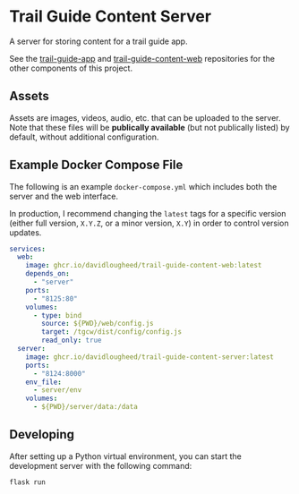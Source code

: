 # Trail Guide Content Server

A server for storing content for a trail guide app.

See the [trail-guide-app](https://github.com/davidlougheed/trail-guide-app)
and [trail-guide-content-web](https://github.com/davidlougheed/trail-guide-content-web)
repositories for the other components of this project.


## Assets

Assets are images, videos, audio, etc. that can be uploaded to the server.
Note that these files will be **publically available** (but not publically listed)
by default, without additional configuration.


## Example Docker Compose File

The following is an example `docker-compose.yml` which includes both the server
and the web interface.

In production, I recommend changing the `latest` tags for a specific version (either full version, `X.Y.Z`, or a minor 
version, `X.Y`) in order to control version updates.

```yaml
services:
  web:
    image: ghcr.io/davidlougheed/trail-guide-content-web:latest
    depends_on:
      - "server"
    ports:
      - "8125:80"
    volumes:
      - type: bind
        source: ${PWD}/web/config.js
        target: /tgcw/dist/config/config.js
        read_only: true
  server:
    image: ghcr.io/davidlougheed/trail-guide-content-server:latest
    ports:
      - "8124:8000"
    env_file:
      - server/env
    volumes:
      - ${PWD}/server/data:/data
```


## Developing

After setting up a Python virtual environment, you can start the development server with the following command:

```bash
flask run
```
